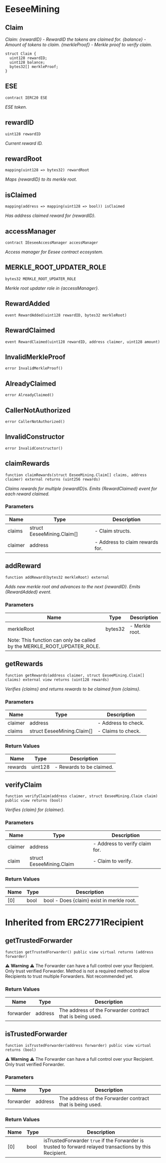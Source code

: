 # EeseeMining


## Claim

_Claim:
{rewardID} - RewardID the tokens are claimed for.
{balance} - Amount of tokens to claim. 
{merkleProof} - Merkle proof to verify claim._

```solidity
struct Claim {
  uint128 rewardID;
  uint128 balance;
  bytes32[] merkleProof;
}
```
## ESE

```solidity
contract IERC20 ESE
```

_ESE token._

## rewardID

```solidity
uint128 rewardID
```

_Current reward ID._

## rewardRoot

```solidity
mapping(uint128 => bytes32) rewardRoot
```

_Maps {rewardID} to its merkle root._

## isClaimed

```solidity
mapping(address => mapping(uint128 => bool)) isClaimed
```

_Has address claimed reward for {rewardID}._

## accessManager

```solidity
contract IEeseeAccessManager accessManager
```

_Access manager for Eesee contract ecosystem._

## MERKLE_ROOT_UPDATER_ROLE

```solidity
bytes32 MERKLE_ROOT_UPDATER_ROLE
```

_Merkle root updater role in {accessManager}._

## RewardAdded

```solidity
event RewardAdded(uint128 rewardID, bytes32 merkleRoot)
```

## RewardClaimed

```solidity
event RewardClaimed(uint128 rewardID, address claimer, uint128 amount)
```

## InvalidMerkleProof

```solidity
error InvalidMerkleProof()
```

## AlreadyClaimed

```solidity
error AlreadyClaimed()
```

## CallerNotAuthorized

```solidity
error CallerNotAuthorized()
```

## InvalidConstructor

```solidity
error InvalidConstructor()
```

## claimRewards

```solidity
function claimRewards(struct EeseeMining.Claim[] claims, address claimer) external returns (uint256 rewards)
```

_Claims rewards for multiple {rewardID}s. Emits {RewardClaimed} event for each reward claimed._

### Parameters

| Name | Type | Description |
| ---- | ---- | ----------- |
| claims | struct EeseeMining.Claim[] | - Claim structs. |
| claimer | address | - Address to claim rewards for. |

## addReward

```solidity
function addReward(bytes32 merkleRoot) external
```

_Adds new merkle root and advances to the next {rewardID}. Emits {RewardAdded} event._

### Parameters

| Name | Type | Description |
| ---- | ---- | ----------- |
| merkleRoot | bytes32 | - Merkle root. Note: This function can only be called by the MERKLE_ROOT_UPDATER_ROLE. |

## getRewards

```solidity
function getRewards(address claimer, struct EeseeMining.Claim[] claims) external view returns (uint128 rewards)
```

_Verifies {claims} and returns rewards to be claimed from {claims}._

### Parameters

| Name | Type | Description |
| ---- | ---- | ----------- |
| claimer | address | - Address to check. |
| claims | struct EeseeMining.Claim[] | - Claims to check. |

### Return Values

| Name | Type | Description |
| ---- | ---- | ----------- |
| rewards | uint128 | - Rewards to be claimed. |

## verifyClaim

```solidity
function verifyClaim(address claimer, struct EeseeMining.Claim claim) public view returns (bool)
```

_Verifies {claim} for {claimer}._

### Parameters

| Name | Type | Description |
| ---- | ---- | ----------- |
| claimer | address | - Address to verify claim for. |
| claim | struct EeseeMining.Claim | - Claim to verify. |

### Return Values

| Name | Type | Description |
| ---- | ---- | ----------- |
| [0] | bool | bool - Does {claim} exist in merkle root. |


# Inherited from ERC2771Recipient

## getTrustedForwarder

```solidity
function getTrustedForwarder() public view virtual returns (address forwarder)
```

:warning: **Warning** :warning: The Forwarder can have a full control over your Recipient. Only trust verified Forwarder.
Method is not a required method to allow Recipients to trust multiple Forwarders. Not recommended yet.

### Return Values

| Name | Type | Description |
| ---- | ---- | ----------- |
| forwarder | address | The address of the Forwarder contract that is being used. |

## isTrustedForwarder

```solidity
function isTrustedForwarder(address forwarder) public view virtual returns (bool)
```

:warning: **Warning** :warning: The Forwarder can have a full control over your Recipient. Only trust verified Forwarder.

### Parameters

| Name | Type | Description |
| ---- | ---- | ----------- |
| forwarder | address | The address of the Forwarder contract that is being used. |

### Return Values

| Name | Type | Description |
| ---- | ---- | ----------- |
| [0] | bool | isTrustedForwarder `true` if the Forwarder is trusted to forward relayed transactions by this Recipient. |




